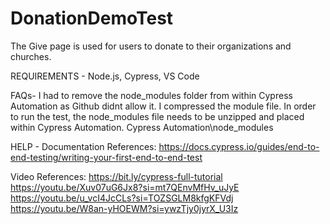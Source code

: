 # DonationDemoTest

The Give page is used for users to donate to their organizations and churches.

REQUIREMENTS - 
Node.js, 
Cypress, 
VS Code

FAQs-
I had to remove the node_modules folder from within Cypress Automation as Github didnt allow it. I compressed the module file. 
In order to run the test, the node_modules file needs to be unzipped and placed within Cypress Automation. Cypress Automation\node_modules

HELP - 
Documentation References:
https://docs.cypress.io/guides/end-to-end-testing/writing-your-first-end-to-end-test

Video References:
https://bit.ly/cypress-full-tutorial
https://youtu.be/Xuv07uG6Jx8?si=mt7QEnvMfHv_uJyE
https://youtu.be/u_vcI4JcCLs?si=TOZSGLM8kfgKFVdj
https://youtu.be/W8an-yHOEWM?si=ywzTjy0jyrX_U3Iz
